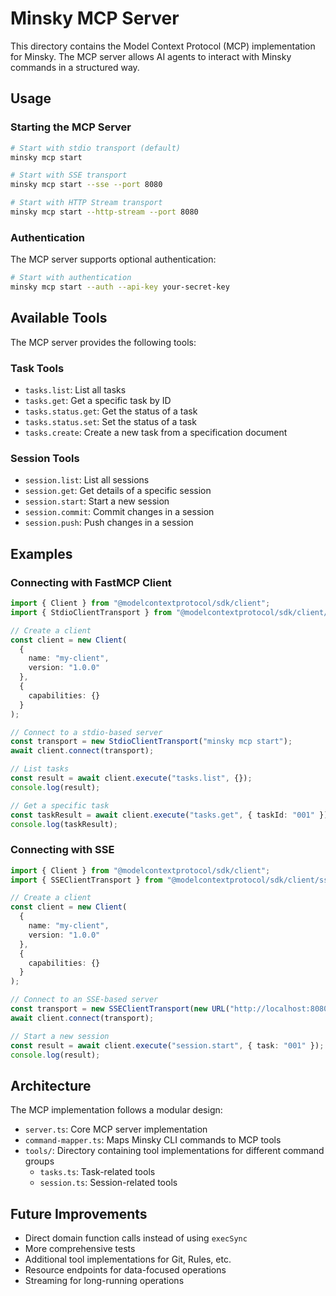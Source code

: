 # Minsky MCP Server

This directory contains the Model Context Protocol (MCP) implementation for Minsky. The MCP server allows AI agents to interact with Minsky commands in a structured way.

## Usage

### Starting the MCP Server

```bash
# Start with stdio transport (default)
minsky mcp start

# Start with SSE transport
minsky mcp start --sse --port 8080

# Start with HTTP Stream transport
minsky mcp start --http-stream --port 8080
```

### Authentication

The MCP server supports optional authentication:

```bash
# Start with authentication
minsky mcp start --auth --api-key your-secret-key
```

## Available Tools

The MCP server provides the following tools:

### Task Tools

- `tasks.list`: List all tasks
- `tasks.get`: Get a specific task by ID
- `tasks.status.get`: Get the status of a task
- `tasks.status.set`: Set the status of a task
- `tasks.create`: Create a new task from a specification document

### Session Tools

- `session.list`: List all sessions
- `session.get`: Get details of a specific session
- `session.start`: Start a new session
- `session.commit`: Commit changes in a session
- `session.push`: Push changes in a session

## Examples

### Connecting with FastMCP Client

```typescript
import { Client } from "@modelcontextprotocol/sdk/client";
import { StdioClientTransport } from "@modelcontextprotocol/sdk/client/stdio";

// Create a client
const client = new Client(
  {
    name: "my-client",
    version: "1.0.0"
  },
  {
    capabilities: {}
  }
);

// Connect to a stdio-based server
const transport = new StdioClientTransport("minsky mcp start");
await client.connect(transport);

// List tasks
const result = await client.execute("tasks.list", {});
console.log(result);

// Get a specific task
const taskResult = await client.execute("tasks.get", { taskId: "001" });
console.log(taskResult);
```

### Connecting with SSE

```typescript
import { Client } from "@modelcontextprotocol/sdk/client";
import { SSEClientTransport } from "@modelcontextprotocol/sdk/client/sse";

// Create a client
const client = new Client(
  {
    name: "my-client",
    version: "1.0.0"
  },
  {
    capabilities: {}
  }
);

// Connect to an SSE-based server
const transport = new SSEClientTransport(new URL("http://localhost:8080/sse"));
await client.connect(transport);

// Start a new session
const result = await client.execute("session.start", { task: "001" });
console.log(result);
```

## Architecture

The MCP implementation follows a modular design:

- `server.ts`: Core MCP server implementation
- `command-mapper.ts`: Maps Minsky CLI commands to MCP tools
- `tools/`: Directory containing tool implementations for different command groups
  - `tasks.ts`: Task-related tools
  - `session.ts`: Session-related tools

## Future Improvements

- Direct domain function calls instead of using `execSync`
- More comprehensive tests
- Additional tool implementations for Git, Rules, etc.
- Resource endpoints for data-focused operations
- Streaming for long-running operations 
